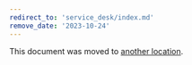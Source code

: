 ```yaml
---
redirect_to: 'service_desk/index.md'
remove_date: '2023-10-24'
---
```


This document was moved to [another location](service_desk/index.md).

<!-- This redirect file can be deleted after <2023-10-24>. -->
<!-- Redirects that point to other docs in the same project expire in three months. -->
<!-- Redirects that point to docs in a different project or site (for example, link is not relative and starts with `https:`) expire in one year. -->
<!-- Before deletion, see: https://docs.gitlab.com/ee/development/documentation/redirects.html -->
